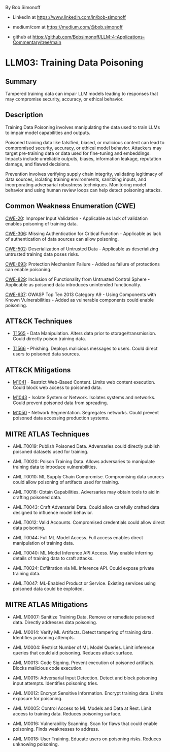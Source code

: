 By Bob Simonoff

- LinkedIn at https://www.linkedin.com/in/bob-simonoff

- medium/com at https://medium.com/@bob.simonoff

- github at https://github.com/Bobsimonoff/LLM-4-Applications-Commentary/tree/main


# LLM03: Training Data Poisoning

## Summary

Tampered training data can impair LLM models leading to responses that may compromise security, accuracy, or ethical behavior.

## Description

Training Data Poisoning involves manipulating the data used to train LLMs to impair model capabilities and outputs. 

Poisoned training data like falsified, biased, or malicious content can lead to compromised security, accuracy, or ethical model behavior. Attackers may target pre-training data or data used for fine-tuning and embeddings. Impacts include unreliable outputs, biases, information leakage, reputation damage, and flawed decisions.

Prevention involves verifying supply chain integrity, validating legitimacy of data sources, isolating training environments, sanitizing inputs, and incorporating adversarial robustness techniques. Monitoring model behavior and using human review loops can help detect poisoning attacks.


## Common Weakness Enumeration (CWE)

[CWE-20](https://cwe.mitre.org/data/definitions/20.html): Improper Input Validation - Applicable as lack of validation enables poisoning of training data.

[CWE-306](https://cwe.mitre.org/data/definitions/306.html): Missing Authentication for Critical Function - Applicable as lack of authentication of data sources can allow poisoning.

[CWE-502](https://cwe.mitre.org/data/definitions/502.html): Deserialization of Untrusted Data - Applicable as deserializing untrusted training data poses risks.

[CWE-693](https://cwe.mitre.org/data/definitions/693.html): Protection Mechanism Failure - Added as failure of protections can enable poisoning.

[CWE-829](https://cwe.mitre.org/data/definitions/829.html): Inclusion of Functionality from Untrusted Control Sphere - Applicable as poisoned data introduces unintended functionality.

[CWE-937](https://cwe.mitre.org/data/definitions/937.html): OWASP Top Ten 2013 Category A9 - Using Components with Known Vulnerabilities - Added as vulnerable components could enable poisoning.


## ATT&CK Techniques

- [T1565](https://attack.mitre.org/techniques/T1565/) - Data Manipulation. Alters data prior to storage/transmission. Could directly poison training data. 

- [T1566](https://attack.mitre.org/techniques/T1566/) - Phishing. Deploys malicious messages to users. Could direct users to poisoned data sources.

## ATT&CK Mitigations

- [M1041](https://attack.mitre.org/mitigations/M1041/) - Restrict Web-Based Content. Limits web content execution. Could block web access to poisoned data.

- [M1043](https://attack.mitre.org/mitigations/M1043/) - Isolate System or Network. Isolates systems and networks. Could prevent poisoned data from spreading.

- [M1050](https://attack.mitre.org/mitigations/M1050/) - Network Segmentation. Segregates networks. Could prevent poisoned data accessing production systems.


## MITRE ATLAS Techniques

- AML.T0019: Publish Poisoned Data. Adversaries could directly publish poisoned datasets used for training.

- AML.T0020: Poison Training Data. Allows adversaries to manipulate training data to introduce vulnerabilities.

- AML.T0010: ML Supply Chain Compromise. Compromising data sources could allow poisoning of artifacts used for training. 

- AML.T0016: Obtain Capabilities. Adversaries may obtain tools to aid in crafting poisoned data.

- AML.T0043: Craft Adversarial Data. Could allow carefully crafted data designed to influence model behavior.

- AML.T0012: Valid Accounts. Compromised credentials could allow direct data poisoning.

- AML.T0044: Full ML Model Access. Full access enables direct manipulation of training data.

- AML.T0040: ML Model Inference API Access. May enable inferring details of training data to craft attacks.

- AML.T0024: Exfiltration via ML Inference API. Could expose private training data. 

- AML.T0047: ML-Enabled Product or Service. Existing services using poisoned data could be exploited.


## MITRE ATLAS Mitigations

- AML.M0007: Sanitize Training Data. Remove or remediate poisoned data. Directly addresses data poisoning. 

- AML.M0014: Verify ML Artifacts. Detect tampering of training data. Identifies poisoning attempts.

- AML.M0004: Restrict Number of ML Model Queries. Limit inference queries that could aid poisoning. Reduces attack surface.

- AML.M0013: Code Signing. Prevent execution of poisoned artifacts. Blocks malicious code execution. 

- AML.M0015: Adversarial Input Detection. Detect and block poisoning input attempts. Identifies poisoning tries. 

- AML.M0012: Encrypt Sensitive Information. Encrypt training data. Limits exposure for poisoning. 

- AML.M0005: Control Access to ML Models and Data at Rest. Limit access to training data. Reduces poisoning surface.

- AML.M0016: Vulnerability Scanning. Scan for flaws that could enable poisoning. Finds weaknesses to address.

- AML.M0018: User Training. Educate users on poisoning risks. Reduces unknowing poisoning.
